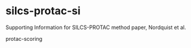 # silcs-protac-si
Supporting Information for SILCS-PROTAC method paper, Nordquist et al.

protac-scoring
